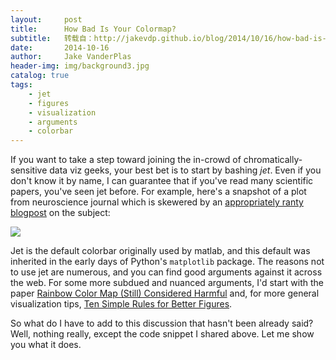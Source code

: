 ```yaml
---
layout:     post
title:      How Bad Is Your Colormap?
subtitle:   转载自：http://jakevdp.github.io/blog/2014/10/16/how-bad-is-your-colormap/
date:       2014-10-16
author:     Jake VanderPlas
header-img: img/background3.jpg
catalog: true
tags:
    - jet
    - figures
    - visualization
    - arguments
    - colorbar
---
```



If you want to take a step toward joining the in-crowd of chromatically-sensitive data viz geeks, your best bet is to start by bashing *jet*. Even if you don't know it by name, I can guarantee that if you've read many scientific papers, you've seen jet before. For example, here's a snapshot of a plot from neuroscience journal which is skewered by an [appropriately ranty blogpost](https://abandonmatlab.wordpress.com/2011/05/07/lets-talk-colormaps) on the subject:

![](http://jakevdp.github.io/figures/jet.png)


Jet is the default colorbar originally used by matlab, and this default was inherited in the early days of Python's `matplotlib` package. The reasons not to use jet are numerous, and you can find good arguments against it across the web. For some more subdued and nuanced arguments, I'd start with the paper [Rainbow Color Map (Still) Considered Harmful](http://www.jwave.vt.edu/~rkriz/Projects/create_color_table/color_07.pdf) and, for more general visualization tips, [Ten Simple Rules for Better Figures](http://www.ploscompbiol.org/article/info%3Adoi%2F10.1371%2Fjournal.pcbi.1003833).

So what do I have to add to this discussion that hasn't been already said? Well, nothing really, except the code snippet I shared above. Let me show you what it does.
